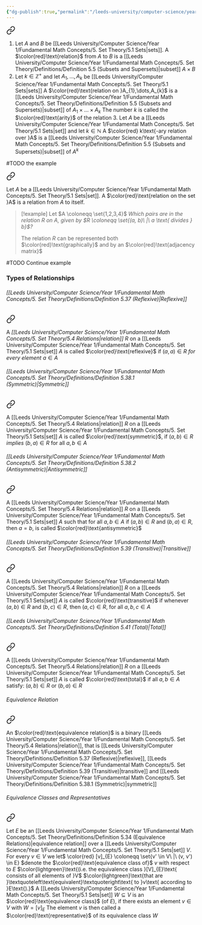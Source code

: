 ```yaml
---
{"dg-publish":true,"permalink":"/leeds-university/computer-science/year-1/fundamental-math-concepts/5-set-theory/5-4-relations/"}
---
```



<div class="transclusion internal-embed is-loaded"><a class="markdown-embed-link" href="/leeds-university/computer-science/year-1/fundamental-math-concepts/5-set-theory/definitions/definition-5-25-relations/" aria-label="Open link"><svg xmlns="http://www.w3.org/2000/svg" width="24" height="24" viewBox="0 0 24 24" fill="none" stroke="currentColor" stroke-width="2" stroke-linecap="round" stroke-linejoin="round" class="svg-icon lucide-link"><path d="M10 13a5 5 0 0 0 7.54.54l3-3a5 5 0 0 0-7.07-7.07l-1.72 1.71"></path><path d="M14 11a5 5 0 0 0-7.54-.54l-3 3a5 5 0 0 0 7.07 7.07l1.71-1.71"></path></svg></a><div class="markdown-embed">




1. Let $A$ and $B$ be [[Leeds University/Computer Science/Year 1/Fundamental Math Concepts/5. Set Theory/5.1 Sets\|sets]]. A $\color{red}\text{relation}$ from $A$ to $B$ is a [[Leeds University/Computer Science/Year 1/Fundamental Math Concepts/5. Set Theory/Definitions/Definition 5.5 (Subsets and Supersets)\|subset]] $A \times B$
2. Let $k \in \mathbb{Z}^{+}$ and let $A_{1},\dots,A_{k}$ be [[Leeds University/Computer Science/Year 1/Fundamental Math Concepts/5. Set Theory/5.1 Sets\|sets]]
    A $\color{red}\text{relation on }A_{1},\dots,A_{k}$ is a [[Leeds University/Computer Science/Year 1/Fundamental Math Concepts/5. Set Theory/Definitions/Definition 5.5 (Subsets and Supersets)\|subset]] of $A_{1}\times \dots \times A_{k}$ 
    The number $k$ is called the $\color{red}\text{arity}$ of the relation 3. Let $A$ be a [[Leeds University/Computer Science/Year 1/Fundamental Math Concepts/5. Set Theory/5.1 Sets\|set]] and let $k \in \mathbb{N}$
    A $\color{red} k\text{-ary relation over }A$ is a [[Leeds University/Computer Science/Year 1/Fundamental Math Concepts/5. Set Theory/Definitions/Definition 5.5 (Subsets and Supersets)\|subset]] of $A^{k}$

#TODO the example

</div></div>


<div class="transclusion internal-embed is-loaded"><a class="markdown-embed-link" href="/leeds-university/computer-science/year-1/fundamental-math-concepts/5-set-theory/definitions/definition-5-36-relations/" aria-label="Open link"><svg xmlns="http://www.w3.org/2000/svg" width="24" height="24" viewBox="0 0 24 24" fill="none" stroke="currentColor" stroke-width="2" stroke-linecap="round" stroke-linejoin="round" class="svg-icon lucide-link"><path d="M10 13a5 5 0 0 0 7.54.54l3-3a5 5 0 0 0-7.07-7.07l-1.72 1.71"></path><path d="M14 11a5 5 0 0 0-7.54-.54l-3 3a5 5 0 0 0 7.07 7.07l1.71-1.71"></path></svg></a><div class="markdown-embed">




Let $A$ be a [[Leeds University/Computer Science/Year 1/Fundamental Math Concepts/5. Set Theory/5.1 Sets\|set]]. A $\color{red}\text{relation on the set }A$ is a relation from $A$ to itself.

>[!example] 
>Let $A \coloneqq \set{1,2,3,4}$
>*Which pairs are in the relation $R$ on $A$, given by $R \coloneqq \set{(a, b)\ |\ a \text{ divides } b}$?*
>
>The relation $R$ can be represented both $\color{red}\text{graphically}$ and by an $\color{red}\text{adjacency matrix}$

#TODO Continue example


</div></div>


### Types of Relationships
###### [[Leeds University/Computer Science/Year 1/Fundamental Math Concepts/5. Set Theory/Definitions/Definition 5.37 (Reflexive)\|Reflexive]]

<div class="transclusion internal-embed is-loaded"><a class="markdown-embed-link" href="/leeds-university/computer-science/year-1/fundamental-math-concepts/5-set-theory/definitions/definition-5-37-reflexive/#def" aria-label="Open link"><svg xmlns="http://www.w3.org/2000/svg" width="24" height="24" viewBox="0 0 24 24" fill="none" stroke="currentColor" stroke-width="2" stroke-linecap="round" stroke-linejoin="round" class="svg-icon lucide-link"><path d="M10 13a5 5 0 0 0 7.54.54l3-3a5 5 0 0 0-7.07-7.07l-1.72 1.71"></path><path d="M14 11a5 5 0 0 0-7.54-.54l-3 3a5 5 0 0 0 7.07 7.07l1.71-1.71"></path></svg></a><div class="markdown-embed">



A *[[Leeds University/Computer Science/Year 1/Fundamental Math Concepts/5. Set Theory/5.4 Relations\|relation]]* $R$ on a [[Leeds University/Computer Science/Year 1/Fundamental Math Concepts/5. Set Theory/5.1 Sets\|set]] $A$ is called $\color{red}\text{reflexive}$ if $(a, a) \in R$ *for every element* $a \in A$ 

</div></div>

###### [[Leeds University/Computer Science/Year 1/Fundamental Math Concepts/5. Set Theory/Definitions/Definition 5.38.1 (Symmetric)\|Symmetric]]

<div class="transclusion internal-embed is-loaded"><a class="markdown-embed-link" href="/leeds-university/computer-science/year-1/fundamental-math-concepts/5-set-theory/definitions/definition-5-38-1-symmetric/#def" aria-label="Open link"><svg xmlns="http://www.w3.org/2000/svg" width="24" height="24" viewBox="0 0 24 24" fill="none" stroke="currentColor" stroke-width="2" stroke-linecap="round" stroke-linejoin="round" class="svg-icon lucide-link"><path d="M10 13a5 5 0 0 0 7.54.54l3-3a5 5 0 0 0-7.07-7.07l-1.72 1.71"></path><path d="M14 11a5 5 0 0 0-7.54-.54l-3 3a5 5 0 0 0 7.07 7.07l1.71-1.71"></path></svg></a><div class="markdown-embed">



A [[Leeds University/Computer Science/Year 1/Fundamental Math Concepts/5. Set Theory/5.4 Relations\|relation]] $R$ on a [[Leeds University/Computer Science/Year 1/Fundamental Math Concepts/5. Set Theory/5.1 Sets\|set]] $A$ is called $\color{red}\text{symmetric}$, if $(a, b) \in R$ *implies* $(b, a) \in R$ for all $a, b \in A$ 

</div></div>

###### [[Leeds University/Computer Science/Year 1/Fundamental Math Concepts/5. Set Theory/Definitions/Definition 5.38.2 (Antisymmetric)\|Antisymmetric]]

<div class="transclusion internal-embed is-loaded"><a class="markdown-embed-link" href="/leeds-university/computer-science/year-1/fundamental-math-concepts/5-set-theory/definitions/definition-5-38-2-antisymmetric/#def" aria-label="Open link"><svg xmlns="http://www.w3.org/2000/svg" width="24" height="24" viewBox="0 0 24 24" fill="none" stroke="currentColor" stroke-width="2" stroke-linecap="round" stroke-linejoin="round" class="svg-icon lucide-link"><path d="M10 13a5 5 0 0 0 7.54.54l3-3a5 5 0 0 0-7.07-7.07l-1.72 1.71"></path><path d="M14 11a5 5 0 0 0-7.54-.54l-3 3a5 5 0 0 0 7.07 7.07l1.71-1.71"></path></svg></a><div class="markdown-embed">



A [[Leeds University/Computer Science/Year 1/Fundamental Math Concepts/5. Set Theory/5.4 Relations\|relation]] $R$ on a [[Leeds University/Computer Science/Year 1/Fundamental Math Concepts/5. Set Theory/5.1 Sets\|set]] $A$ such that for all $a, b \in A$ if $(a, b) \in R$ and $(b, a) \in R$, then $a = b$, is called $\color{red}\text{antisymmetric}$ 

</div></div>

###### [[Leeds University/Computer Science/Year 1/Fundamental Math Concepts/5. Set Theory/Definitions/Definition 5.39 (Transitive)\|Transitive]]

<div class="transclusion internal-embed is-loaded"><a class="markdown-embed-link" href="/leeds-university/computer-science/year-1/fundamental-math-concepts/5-set-theory/definitions/definition-5-39-transitive/#def" aria-label="Open link"><svg xmlns="http://www.w3.org/2000/svg" width="24" height="24" viewBox="0 0 24 24" fill="none" stroke="currentColor" stroke-width="2" stroke-linecap="round" stroke-linejoin="round" class="svg-icon lucide-link"><path d="M10 13a5 5 0 0 0 7.54.54l3-3a5 5 0 0 0-7.07-7.07l-1.72 1.71"></path><path d="M14 11a5 5 0 0 0-7.54-.54l-3 3a5 5 0 0 0 7.07 7.07l1.71-1.71"></path></svg></a><div class="markdown-embed">



A [[Leeds University/Computer Science/Year 1/Fundamental Math Concepts/5. Set Theory/5.4 Relations\|relation]] $R$ on a [[Leeds University/Computer Science/Year 1/Fundamental Math Concepts/5. Set Theory/5.1 Sets\|set]] $A$ is called $\color{red}\text{transitive}$ if whenever $(a, b) \in R$ and $(b, c) \in R$, then $(a, c) \in R$, for all $a, b, c \in A$ 

</div></div>

###### [[Leeds University/Computer Science/Year 1/Fundamental Math Concepts/5. Set Theory/Definitions/Definition 5.41 (Total)\|Total]]

<div class="transclusion internal-embed is-loaded"><a class="markdown-embed-link" href="/leeds-university/computer-science/year-1/fundamental-math-concepts/5-set-theory/definitions/definition-5-41-total/#def" aria-label="Open link"><svg xmlns="http://www.w3.org/2000/svg" width="24" height="24" viewBox="0 0 24 24" fill="none" stroke="currentColor" stroke-width="2" stroke-linecap="round" stroke-linejoin="round" class="svg-icon lucide-link"><path d="M10 13a5 5 0 0 0 7.54.54l3-3a5 5 0 0 0-7.07-7.07l-1.72 1.71"></path><path d="M14 11a5 5 0 0 0-7.54-.54l-3 3a5 5 0 0 0 7.07 7.07l1.71-1.71"></path></svg></a><div class="markdown-embed">



A [[Leeds University/Computer Science/Year 1/Fundamental Math Concepts/5. Set Theory/5.4 Relations\|relation]] $R$ on a [[Leeds University/Computer Science/Year 1/Fundamental Math Concepts/5. Set Theory/5.1 Sets\|set]] $A$ is called $\color{red}\text{total}$ if all $a, b \in A$ satisfy: $(a, b) \in R$ or $(b, a) \in R$ 

</div></div>

###### Equivalence Relation

<div class="transclusion internal-embed is-loaded"><a class="markdown-embed-link" href="/leeds-university/computer-science/year-1/fundamental-math-concepts/5-set-theory/definitions/definition-5-34-equivalence-relations/#def" aria-label="Open link"><svg xmlns="http://www.w3.org/2000/svg" width="24" height="24" viewBox="0 0 24 24" fill="none" stroke="currentColor" stroke-width="2" stroke-linecap="round" stroke-linejoin="round" class="svg-icon lucide-link"><path d="M10 13a5 5 0 0 0 7.54.54l3-3a5 5 0 0 0-7.07-7.07l-1.72 1.71"></path><path d="M14 11a5 5 0 0 0-7.54-.54l-3 3a5 5 0 0 0 7.07 7.07l1.71-1.71"></path></svg></a><div class="markdown-embed">



An $\color{red}\text{equivalence relation}$ is a binary [[Leeds University/Computer Science/Year 1/Fundamental Math Concepts/5. Set Theory/5.4 Relations\|relation]], that is [[Leeds University/Computer Science/Year 1/Fundamental Math Concepts/5. Set Theory/Definitions/Definition 5.37 (Reflexive)\|reflexive]], [[Leeds University/Computer Science/Year 1/Fundamental Math Concepts/5. Set Theory/Definitions/Definition 5.39 (Transitive)\|transitive]] and [[Leeds University/Computer Science/Year 1/Fundamental Math Concepts/5. Set Theory/Definitions/Definition 5.38.1 (Symmetric)\|symmetric]] 

</div></div>

###### Equivalence Classes and Representatives

<div class="transclusion internal-embed is-loaded"><a class="markdown-embed-link" href="/leeds-university/computer-science/year-1/fundamental-math-concepts/5-set-theory/definitions/definition-5-36-equivalence-classes-representitives/#def" aria-label="Open link"><svg xmlns="http://www.w3.org/2000/svg" width="24" height="24" viewBox="0 0 24 24" fill="none" stroke="currentColor" stroke-width="2" stroke-linecap="round" stroke-linejoin="round" class="svg-icon lucide-link"><path d="M10 13a5 5 0 0 0 7.54.54l3-3a5 5 0 0 0-7.07-7.07l-1.72 1.71"></path><path d="M14 11a5 5 0 0 0-7.54-.54l-3 3a5 5 0 0 0 7.07 7.07l1.71-1.71"></path></svg></a><div class="markdown-embed">



Let $E$ be an [[Leeds University/Computer Science/Year 1/Fundamental Math Concepts/5. Set Theory/Definitions/Definition 5.34 (Equivalence Relations)\|equivalence relation]] over a [[Leeds University/Computer Science/Year 1/Fundamental Math Concepts/5. Set Theory/5.1 Sets\|set]] $V$.
For every $v \in  V$ we let$
\color{red} [v]_{E} \coloneqq \set{v' \in V\ |\ (v, v') \in E}
$denote the $\color{red}\text{equivalence class of}$ $v$ with respect to $E$ $\color{lightgreen}\text{(i.e. the equivalence class }[V]_{E}\text{ consists of all elements of }V$
$\color{lightgreen}\text{that are }\textquoteleft\text{equivalent}\textquoteright\text{ to }v\text{ according to }E\text{).}$
A [[Leeds University/Computer Science/Year 1/Fundamental Math Concepts/5. Set Theory/5.1 Sets\|set]] $W \subseteq V$ is an $\color{red}\text{equivalence class}$ (of $E$), if there exists an element $v \in V$ with $W = [v]_{E}$
The element $v$ is then called a $\color{red}\text{representative}$ of its equivalence class $W$ 

</div></div>

